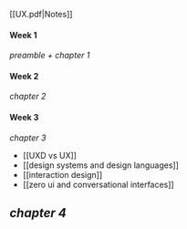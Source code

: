 [[UX.pdf|Notes]]
#### Week 1
*preamble + chapter 1*
#### Week 2
*chapter 2*

#### Week 3
*chapter 3*
- [[UXD vs UX]]
- [[design systems and design languages]]
- [[interaction design]]
- [[zero ui and conversational interfaces]]

*chapter 4*
- 
